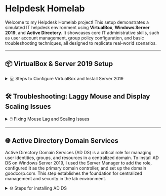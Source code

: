 # Helpdesk Homelab

Welcome to my Helpdesk Homelab project! This setup demonstrates a simulated IT helpdesk environment using **VirtualBox**, **Windows Server 2019**, and **Active Directory**. It showcases core IT administrative skills, such as user account management, group policy configuration, and basic troubleshooting techniques, all designed to replicate real-world scenarios.

---

## 📦 VirtualBox & Server 2019 Setup

<details>
<summary>💻 Steps to Configure VirtualBox and Install Server 2019</summary>

### 1️⃣ Download and Install VirtualBox
- To start I visited the [VirtualBox website](https://www.oracle.com/virtualization/technologies/vm/downloads/virtualbox-downloads.html) and downloaded the latest version.  
- Follow the installation wizard to complete the setup.

### 2️⃣ Download the Windows Server 2019 ISO
- To download the Server 2019 ISO, I went to the [Microsoft Evaluation Center](https://www.microsoft.com/en-us/evalcenter/) and searched for "Windows Server 2019."

### 3️⃣ Create a New Virtual Machine
- Open VirtualBox and click `New`.
  
  ![New VM Screenshot](https://github.com/user-attachments/assets/7116c63c-d6a3-4a0d-a759-9df440eea598)

- I named the virtual machine `Server 2019`.  
- Select the downloaded Windows Server 2019 ISO image.  
- Choose `Desktop Experience` from the `Edition` dropdown menu to ensure the GUI interface is installed.
  
  ![Edition Selection Screenshot](https://github.com/user-attachments/assets/7a8b04a4-6bd0-46f5-98c1-3d043a868d77)

### 4️⃣ Unattended Guest OS Install Setup
- I created a username and password.  
- Then I set the hostname to `GOODCORP` and the domain name to `goodcorp.com`.  

  ![Unattended Setup Screenshot](https://github.com/user-attachments/assets/ea3b3df5-d84e-4ac9-8416-0d0fee97a8e9)

### 5️⃣ Configure Virtual Machine Hardware Settings
- Next, I allocated `4 CPU cores` and `4GB of RAM`.  

   ![Hardware Configuration Screenshot](https://github.com/user-attachments/assets/061c035b-8fd4-4f57-9bf2-ee66c5dde676)
  
- Next, I set the virtual hard disk size to `50GB`.  

  ![Hard Disk Size Screenshot](https://github.com/user-attachments/assets/0b1a7605-65f7-4893-bb85-e39973ebf9c4)
  
- Click `Finish` to complete the setup.  

  ![Finish Setup Screenshot](https://github.com/user-attachments/assets/947730a2-d6cb-45da-8d7f-3970f32a3ad2)

### 6️⃣ Install Windows Server 2019
- The virtual machine should start and install automatically. 

  ![Installation Screenshot](https://github.com/user-attachments/assets/42b09384-e1f8-4815-a280-d2bf32a2b8a1)
  
- If you are following along and the VM does not start automatically, select it and click `Start`.  

  ![Start VM Screenshot](https://github.com/user-attachments/assets/7edc6fc4-1556-4406-96ee-de5e4400a55a)

- Once installed, the VM will be ready and operational!  

  ![Completed Setup Screenshot](https://github.com/user-attachments/assets/f7e23cec-1efd-4d81-92c8-125c7e41b602)

</details>

## 🛠️ Troubleshooting: Laggy Mouse and Display Scaling Issues

<details>
<summary>🖱️ Fixing Mouse Lag and Scaling Issues</summary>

### Issue Observed
With the virtual machine running, there were noticeable issues with mouse lag and improper display scaling.  

  ![Mouse Lag Screenshot](https://github.com/user-attachments/assets/f7e23cec-1efd-4d81-92c8-125c7e41b602)

### Solution
1️⃣ Go to `Devices` in the VirtualBox menu and select `Insert Guest Additions CD image...`.  
   
   ![Insert Guest Additions Screenshot](https://github.com/user-attachments/assets/7b1684a1-5a8a-4f5a-91d1-82541c3ba5c1)
   
2️⃣ Open `File Explorer` within the VM and navigate to `This PC`.  

3️⃣ Under `Devices and Drives`, open the `CD Drive (D:) VirtualBox Guest Additions`.  
   
   ![Guest Additions Drive Screenshot](https://github.com/user-attachments/assets/c9a9d62d-d1fd-4068-bcc2-89b45c5ddf77)

4️⃣ Run `VBoxWindowsAdditions-amd64` and complete the installation.  
   
   ![Guest Additions Installer Screenshot](https://github.com/user-attachments/assets/18c984f6-9eb0-4a0c-b46d-3f75ad092226)

5️⃣ Reboot the VM.  

### Result
The mouse now moves smoothly, and the display scaling adjusts correctly, allowing for a better user experience. 😊  
  
  ![Fixed Issues Screenshot](https://github.com/user-attachments/assets/f9d96384-69ab-4fc2-8c42-b7196732c051)

</details>

---

## 🌐 Active Directory Domain Services

Active Directory Domain Services (AD DS) is a critical role for managing user identities, groups, and resources in a centralized domain. To install AD DS on Windows Server 2019, I used the Server Manager to add the role, configured it as the primary domain controller, and set up the domain goodcorp.com. This step establishes the foundation for centralized management and security in the lab environment.

<details>
<summary>🌐 Steps for installing AD DS</summary>

### Open Server Manager & Install AD DS
- Within the VM, click `start` and select `Server Manager`

  ![Screenshot 2024-12-30 145633](https://github.com/user-attachments/assets/38ee87c4-8674-400e-bbfe-615c5cc283c3)

- On the server manager dashboard, click `Manage` and select `Add Roles and Features`.

  ![Screenshot 2024-12-30 150222](https://github.com/user-attachments/assets/9be5e3e2-1c64-4147-838f-749d3fef7465)

- When the installation wizard appears, click `Next`.

  ![Screenshot 2024-12-30 150916](https://github.com/user-attachments/assets/e6f552f3-af02-446c-8879-afba8f498b86)

- For the installation type, Select `Role-based or Feature-based Installation`, then click `Next`
  
![Screenshot 2024-12-30 150921](https://github.com/user-attachments/assets/73e08efb-b176-4a52-8d19-78769956c37f)

- For the destination server, I'll choose `Select a server from the server pool`, then click `Next`

  ![Screenshot 2024-12-30 202357](https://github.com/user-attachments/assets/7a214833-6591-4b29-a9fd-68eea3139cda)

- For the server roles, I'll select `Active Directory Domain Services`, click `Add Features`, then click `Next`

  ![Screenshot 2024-12-30 202425](https://github.com/user-attachments/assets/aacaaec9-f312-43c4-8bf3-b265e8ff67de)
  ![Screenshot 2024-12-30 202441](https://github.com/user-attachments/assets/c324e71c-6519-4332-8088-32a4f6b0227f)

- On the Features tab, I'll leave everything as is, then click `Next`

  ![Screenshot 2024-12-30 202630](https://github.com/user-attachments/assets/ad15bf3e-25a3-4ebd-97f5-bf094347d04d)

- On the AD DS tab, just click `Next`

  ![Screenshot 2024-12-30 202638](https://github.com/user-attachments/assets/a5019e91-2ae0-4e72-9977-2451d926c20b)

- And finally, on the Confirmation tab, I'll click `Install`

  ![Screenshot 2024-12-30 202649](https://github.com/user-attachments/assets/368b274c-91bf-4bae-872d-2ec3fde34ff2)


</details>

